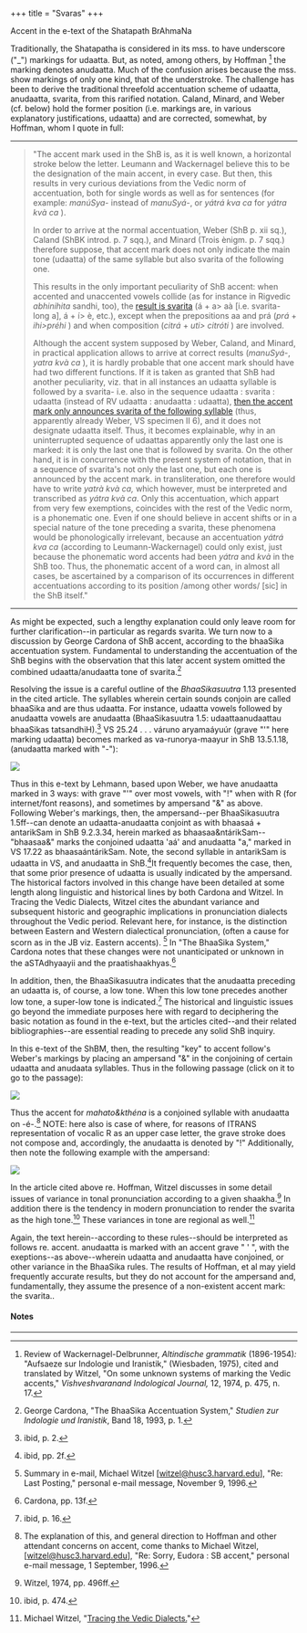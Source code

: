+++
title = "Svaras"
+++

Accent in the e-text of the Shatapath BrAhmaNa 



Traditionally, the Shatapatha is considered in its mss. to have underscore ("_") markings for udaatta. But, as noted, among others, by Hoffman [^1] the marking denotes anudaatta. Much of the confusion arises because the mss. show markings of only one kind, that of the understroke. The challenge has been to derive the traditional threefold accentuation scheme of udaatta, anudaatta, svarita, from this rarified notation. Caland, Minard, and Weber (cf. below) hold the former position (i.e. markings are, in various explanatory justifications, udaatta) and are corrected, somewhat, by Hoffman, whom I quote in full:

* * *

> "The accent mark used in the ShB is, as it is well known, a horizontal stroke below the letter. Leumann and Wackernagel believe this to be the designation of the main accent, in every case. But then, this results in very curious deviations from the Vedic norm of accentuation, both for single words as well as for sentences (for example: _manúSya-_ instead of _manuSyá_-, or _yátrá kva ca_ for _yátra kvà ca_ ). 
> 
> In order to arrive at the normal accentuation, Weber (ShB p. xii sq.), Caland (ShBK introd. p. 7 sqq.), and Minard (Trois ènigm. p. 7 sqq.) therefore suppose, that accent mark does not only indicate the main tone (udaatta) of the same syllable but also svarita of the following one. 
> 
> This results in the only important peculiarity of ShB accent: when accented and unaccented vowels collide (as for instance in Rigvedic _abhinihita_ sandhi, too), the [result is svarita](#anchor643108) (á \+ a> aà \[i.e. svarita- long a\], á + í> è, etc.), except when the prepositions aa and prá (_prá_ \+ _ihi>préhi_ ) and when composition (_citrá_ \+ _uti> citróti_ ) are involved. 
> 
> Although the accent system supposed by Weber, Caland, and Minard, in practical application allows to arrive at correct results (_manuSyá-_, _yatra kvà ca_ ), it is hardly probable that one accent mark should have had two different functions. If it is taken as granted that ShB had another peculiarity, viz. that in all instances an udaatta syllable is followed by a svarita- i.e. also in the sequence udaatta : svarita : udaatta (instead of RV udaatta : anudaatta : udaatta), [then the accent mark only announces svarita of the following syllable](#anchor691557) (thus, apparently already Weber, VS specimen II 6), and it does not designate udaatta itself. Thus, it becomes explainable, why in an uninterrupted sequence of udaattas apparently only the last one is marked: it is only the last one that is followed by svarita. On the other hand, it is in concurrence with the present system of notation, that in a sequence of svarita's not only the last one, but each one is announced by the accent mark. in transliteration, one therefore would have to write _yatrà kvà ca,_ which however, must be interpreted and transcribed as _yátra kvà ca_. Only this accentuation, which appart from very few exemptions, coincides with the rest of the Vedic norm, is a phonematic one. Even if one should believe in accent shifts or in a special nature of the tone preceding a svarita, these phenomena would be phonologically irrelevant, because an accentuation _yátrá kva ca_ (according to Leumann-Wackernagel) could only exist, just because the phonematic word accents had been _yátra_ and _kvà_ in the ShB too. Thus, the phonematic accent of a word can, in almost all cases, be ascertained by a comparison of its occurrences in different accentuations according to its position /among other words/ \[sic\] in the ShB itself."

* * *

As might be expected, such a lengthy explanation could only leave room for further clarification--in particular as regards svarita. We turn now to a discussion by George Cardona of ShB accent, according to the bhaaSika accentuation system. Fundamental to understanding the accentuation of the ShB begins with the observation that this later accent system omitted the combined udaatta/anudaatta tone of svarita.[^2]

Resolving the issue is a careful outline of the _BhaaSikasuutra_ 1.13 presented in the cited article. The syllables wherein certain sounds conjoin are called bhaaSika and are thus udaatta. For instance, udaatta vowels followed by anudaatta vowels are anudaatta (BhaaSikasuutra 1.5: udaattaanudaattau bhaaSikas tatsandhiH).[^3] VS 25.24 . . . váruno aryamaáyuúr (grave "'" here marking udaatta) becomes marked as va-runorya-maayur in ShB 13.5.1.18, (anudaatta marked with "-"):

[![](1sb/13_5_1_18)](1sb/13b.html#anchor35590)

Thus in this e-text by Lehmann, based upon Weber, we have anudaatta marked in 3 ways: with grave "'" over most vowels, with "!" when with R (for internet/font reasons), and sometimes by ampersand "&" as above. Following Weber's markings, then, the ampersand--per BhaaSikasuutra 1.5ff--can denote an udaatta-anudaatta conjoint as with bhaasaá + antarikSam in ShB 9.2.3.34, herein marked as bhaasaa&ntárikSam-- "bhaasaa&" marks the conjoined udaatta 'aá' and anudaatta "a," marked in VS 17.22 as bhaasaántárikSam. Note, the second syllable in antarikSam is udaatta in VS, and anudaatta in ShB.[^4]It frequently becomes the case, then, that some prior presence of udaatta is usually indicated by the ampersand. The historical factors involved in this change have been detailed at some length along linguistic and historical lines by both Cardona and Witzel. In Tracing the Vedic Dialects, Witzel cites the abundant variance and subsequent historic and geographic implications in pronunciation dialects throughout the Vedic period. Relevant here, for instance, is the distinction between Eastern and Western dialectical pronunciation, (often a cause for scorn as in the JB viz. Eastern accents). [^5] In "The BhaaSika System," Cardona notes that these changes were not unanticipated or unknown in the aSTAdhyaayii and the praatishaakhyas.[^6]

In addition, then, the BhaaSikasuutra indicates that the anudaatta preceding an udaatta is, of course, a low tone. When this low tone precedes another low tone, a super-low tone is indicated.[^7] The historical and linguistic issues go beyond the immediate purposes here with regard to deciphering the basic notation as found in the e-text, but the articles cited--and their related bibliographies--are essential reading to precede any solid ShB inquiry.

In this e-text of the ShBM, then, the resulting "key" to accent follow's Weber's markings by placing an ampersand "&" in the conjoining of certain udaatta and anudaata syllables. Thus in the following passage (click on it to go to the passage):

[![](10_1_1_5)](1sb/10a.html#anchor761923)

Thus the accent for _mahato&kthéna_ is a conjoined syllable with anudaatta on -é-.[^8] NOTE: here also is case of where, for reasons of ITRANS representation of vocalic R as an upper case letter, the grave stroke does not compose and, accordingly, the anudaatta is denoted by "!" Additionally, then note the following example with the ampersand:

[![](10_1_1_6)](1sb/10a.html#anchor761923)

In the article cited above re. Hoffman, Witzel discusses in some detail issues of variance in tonal pronunciation according to a given shaakha.[^9] In addition there is the tendency in modern pronunciation to render the svarita as the high tone.[^10] These variances in tone are regional as well.[^11]

Again, the text herein--according to these rules--should be interpreted as follows re. accent. anudaatta is marked with an accent grave " ' ", with the exeptions--as above--wherein udaatta and anudaatta have conjoined, or other variance in the BhaaSika rules. The results of Hoffman, et al may yield frequently accurate results, but they do not account for the ampersand and, fundamentally, they assume the presence of a non-existent accent mark: the svarita..

#### Notes

* * *

[^1]: Review of Wackernagel-Delbrunner, _Altindische grammatik_ (1896-1954)_:_ "Aufsaeze sur Indologie und Iranistik," (Wiesbaden, 1975), cited and translated by Witzel, "On some unknown systems of marking the Vedic accents," _Vishveshvaranand Indological Journal,_ 12, 1974, p. 475, n. 17.

[^2]: George Cardona, "The BhaaSika Accentuation System," _Studien zur Indologie und Iranistik_, Band 18, 1993, p. 1.

[^3]:  ibid, p. 2.

[^4]:  ibid, pp. 2f.

[^5]: Summary in e-mail, Michael Witzel \[witzel@husc3.harvard.edu\], "Re: Last Posting," personal e-mail message, November 9, 1996.

[^6]:  Cardona, pp. 13f.

[^7]:  ibid, p. 16.

[^8]: The explanation of this, and general direction to Hoffman and other attendant concerns on accent, come thanks to Michael Witzel, \[witzel@husc3.harvard.edu\], "Re: Sorry, Eudora : SB accent," personal e-mail message, 1 September, 1996.

[^9]: Witzel, 1974, pp. 496ff.

[^10]: ibid, p. 474.

[^11]: Michael Witzel, "[Tracing the Vedic Dialects.](http://www.people.fas.harvard.edu/~witzel/mwbib.htm)"